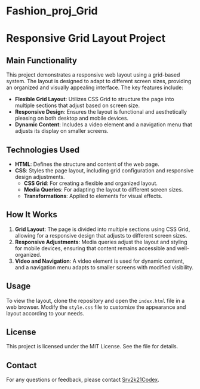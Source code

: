# Fashion_proj_Grid
# Responsive Grid Layout Project

## Main Functionality

This project demonstrates a responsive web layout using a grid-based system. The layout is designed to adapt to different screen sizes, providing an organized and visually appealing interface. The key features include:

- **Flexible Grid Layout**: Utilizes CSS Grid to structure the page into multiple sections that adjust based on screen size.
- **Responsive Design**: Ensures the layout is functional and aesthetically pleasing on both desktop and mobile devices.
- **Dynamic Content**: Includes a video element and a navigation menu that adjusts its display on smaller screens.

## Technologies Used

- **HTML**: Defines the structure and content of the web page.
- **CSS**: Styles the page layout, including grid configuration and responsive design adjustments.
  - **CSS Grid**: For creating a flexible and organized layout.
  - **Media Queries**: For adapting the layout to different screen sizes.
  - **Transformations**: Applied to elements for visual effects.

## How It Works

1. **Grid Layout**: The page is divided into multiple sections using CSS Grid, allowing for a responsive design that adjusts to different screen sizes.
2. **Responsive Adjustments**: Media queries adjust the layout and styling for mobile devices, ensuring that content remains accessible and well-organized.
3. **Video and Navigation**: A video element is used for dynamic content, and a navigation menu adapts to smaller screens with modified visibility.

## Usage

To view the layout, clone the repository and open the `index.html` file in a web browser. Modify the `style.css` file to customize the appearance and layout according to your needs.

## License

This project is licensed under the MIT License. See the [](LICENSE) file for details.

## Contact

For any questions or feedback, please contact [Srv2k21Codex](Srv2k21gce@gmail.com).

